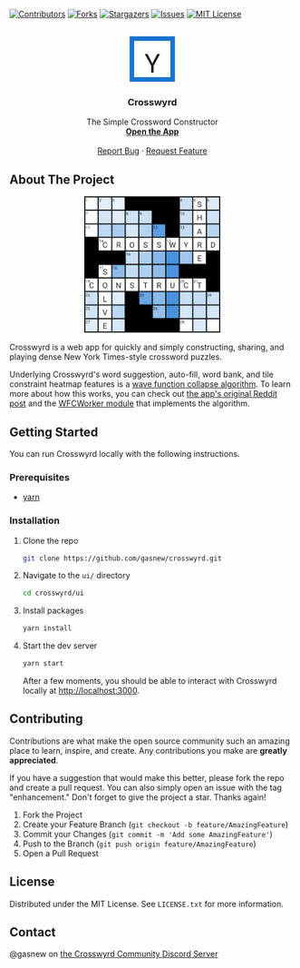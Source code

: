 <!-- README adapted from https://github.com/othneildrew/Best-README-Template -->

<!-- PROJECT SHIELDS -->
[![Contributors][contributors-shield]][contributors-url]
[![Forks][forks-shield]][forks-url]
[![Stargazers][stars-shield]][stars-url]
[![Issues][issues-shield]][issues-url]
[![MIT License][license-shield]][license-url]


<!-- PROJECT LOGO -->
<br />
<div align="center">
  <a href="https://github.com/gasnew/crosswyrd">
    <img src="ui/public/logo152.png" alt="Logo" width="80" height="80">
  </a>

<h3 align="center">Crosswyrd</h3>

  <p align="center">
    The Simple Crossword Constructor
    <br />
    <a href="https://crosswyrd.app" target="_blank" rel="noreferrer"><strong>Open the App</strong></a>
    <br />
    <br />
    <a href="https://github.com/gasnew/crosswyrd/issues/new?labels=bug&template=bug-report---.md">Report Bug</a>
    ·
    <a href="https://github.com/gasnew/crosswyrd/issues/new?labels=enhancement&template=feature-request---.md">Request Feature</a>
  </p>
</div>


<!-- ABOUT THE PROJECT -->
## About The Project

<div align="center">
  <a href="https://crosswyrd.app">
    <img src="ui/public/screenshot.png" alt="Screenshot" width="240" height="240">
  </a>
</div>

Crosswyrd is a web app for quickly and simply constructing, sharing, and
playing dense New York Times-style crossword puzzles.

Underlying Crosswyrd's word suggestion, auto-fill, word bank, and tile
constraint heatmap features is a [wave function collapse algorithm][wfc-url].
To learn more about how this works, you can check out [the app's original
Reddit post][reddit-post-url] and the [WFCWorker module][wfc-worker-url] that
implements the algorithm.


<!-- GETTING STARTED -->
## Getting Started

You can run Crosswyrd locally with the following instructions.

### Prerequisites

* [yarn][yarn-install-url]

### Installation

1. Clone the repo
   ```sh
   git clone https://github.com/gasnew/crosswyrd.git
   ```
2. Navigate to the `ui/` directory
   ```sh
   cd crosswyrd/ui
   ```
2. Install packages
   ```sh
   yarn install
   ```
3. Start the dev server
   ```sh
   yarn start
   ```

   After a few moments, you should be able to interact with Crosswyrd locally
   at [http://localhost:3000](http://localhost:3000).


<!-- CONTRIBUTING -->
## Contributing

Contributions are what make the open source community such an amazing place to
learn, inspire, and create. Any contributions you make are **greatly
appreciated**.

If you have a suggestion that would make this better, please fork the repo and
create a pull request. You can also simply open an issue with the tag
"enhancement." Don't forget to give the project a star. Thanks again!

1. Fork the Project
2. Create your Feature Branch (`git checkout -b feature/AmazingFeature`)
3. Commit your Changes (`git commit -m 'Add some AmazingFeature'`)
4. Push to the Branch (`git push origin feature/AmazingFeature`)
5. Open a Pull Request


<!-- LICENSE -->
## License

Distributed under the MIT License. See `LICENSE.txt` for more information.


<!-- CONTACT -->
## Contact

@gasnew on [the Crosswyrd Community Discord Server](https://discord.gg/tp3hQChd6S)


<!-- MARKDOWN LINKS & IMAGES -->
<!-- https://www.markdownguide.org/basic-syntax/#reference-style-links -->
[contributors-shield]: https://img.shields.io/github/contributors/gasnew/crosswyrd.svg?style=for-the-badge
[contributors-url]: https://github.com/gasnew/crosswyrd/graphs/contributors
[forks-shield]: https://img.shields.io/github/forks/gasnew/crosswyrd.svg?style=for-the-badge
[forks-url]: https://github.com/gasnew/crosswyrd/network/members
[stars-shield]: https://img.shields.io/github/stars/gasnew/crosswyrd.svg?style=for-the-badge
[stars-url]: https://github.com/gasnew/crosswyrd/stargazers
[issues-shield]: https://img.shields.io/github/issues/gasnew/crosswyrd.svg?style=for-the-badge
[issues-url]: https://github.com/gasnew/crosswyrd/issues
[license-shield]: https://img.shields.io/github/license/gasnew/crosswyrd.svg?style=for-the-badge
[license-url]: https://github.com/gasnew/crosswyrd/blob/master/LICENSE.txt
[screenshot]: ui/public/screenshot.png
[Next.js]: https://img.shields.io/badge/next.js-000000?style=for-the-badge&logo=nextdotjs&logoColor=white
[Next-url]: https://nextjs.org/
[React.js]: https://img.shields.io/badge/React-20232A?style=for-the-badge&logo=react&logoColor=61DAFB
[React-url]: https://reactjs.org/
[Vue.js]: https://img.shields.io/badge/Vue.js-35495E?style=for-the-badge&logo=vuedotjs&logoColor=4FC08D
[Vue-url]: https://vuejs.org/
[Angular.io]: https://img.shields.io/badge/Angular-DD0031?style=for-the-badge&logo=angular&logoColor=white
[Angular-url]: https://angular.io/
[Svelte.dev]: https://img.shields.io/badge/Svelte-4A4A55?style=for-the-badge&logo=svelte&logoColor=FF3E00
[Svelte-url]: https://svelte.dev/
[Laravel.com]: https://img.shields.io/badge/Laravel-FF2D20?style=for-the-badge&logo=laravel&logoColor=white
[Laravel-url]: https://laravel.com
[Bootstrap.com]: https://img.shields.io/badge/Bootstrap-563D7C?style=for-the-badge&logo=bootstrap&logoColor=white
[Bootstrap-url]: https://getbootstrap.com
[JQuery.com]: https://img.shields.io/badge/jQuery-0769AD?style=for-the-badge&logo=jquery&logoColor=white
[wfc-worker-url]: https://github.com/gasnew/crosswyrd/blob/master/ui/src/features/builder/WFCWorker.worker.ts
[wfc-url]: https://github.com/mxgmn/WaveFunctionCollapse
[reddit-post-url]: https://www.reddit.com/r/computerscience/comments/xh1lzi/a_dense_nytstyle_crossword_constructor_using_wave/
[yarn-install-url]: https://classic.yarnpkg.com/lang/en/docs/install

